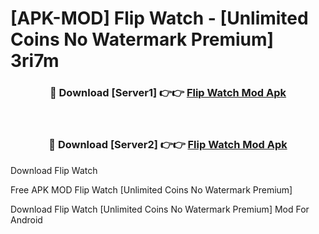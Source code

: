 # [APK-MOD] Flip  Watch - [Unlimited Coins No Watermark Premium] 3ri7m



<div align="center">
<h3>🔴 Download [Server1] 👉👉 <a href="https://momento.my/?title=Flip__Watch">Flip  Watch Mod Apk</a></h3><br>

<h3>🔴 Download [Server2] 👉👉 <a href="https://momento.my/?title=Flip__Watch">Flip  Watch Mod Apk</a></h3>
</div>



Download Flip  Watch 

Free APK MOD Flip  Watch [Unlimited Coins No Watermark Premium]

Download Flip  Watch [Unlimited Coins No Watermark Premium] Mod For Android
